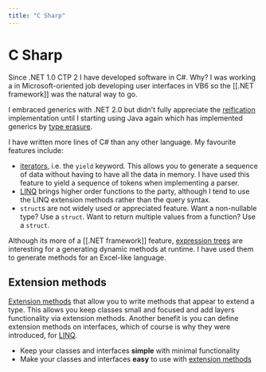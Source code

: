 ```yaml
---
title: "C Sharp"
---
```

# C Sharp

Since .NET 1.0 CTP 2 I have developed software in C#.  Why?  I was working a in Microsoft-oriented job developing user interfaces in VB6 so the [[.NET framework]] was the natural way to go.

I embraced generics with .NET 2.0 but didn't fully appreciate the [reification](http://en.wikipedia.org/wiki/Reification_(computer_science)) implementation until I starting using Java again which has implemented generics by [type erasure](http://en.wikipedia.org/wiki/Type_erasure).

I have written more lines of C# than any other language.  My favourite features include:
+ [iterators](https://msdn.microsoft.com/en-us/library/dscyy5s0.aspx), i.e. the `yield` keyword.  This allows you to generate a sequence of data without having to have all the data in memory.  I have used this feature to yield a sequence of tokens when implementing a parser.
+ [LINQ](https://msdn.microsoft.com/en-us/library/bb397676.aspx) brings higher order functions to the party, although I tend to use the LINQ extension methods rather than the query syntax.
+ `struct`s are not widely used or appreciated feature.  Want a non-nullable type? Use a `struct`.  Want to return multiple values from a function?  Use a `struct`.

Although its more of a [[.NET framework]] feature, [expression trees](https://msdn.microsoft.com/en-us/library/bb397951.aspx) are interesting for a generating dynamic methods at runtime.  I have used them to generate methods for an Excel-like language.

## Extension methods

[Extension methods](https://msdn.microsoft.com/en-GB/library/bb383977.aspx) that allow you to write methods that appear to extend a type.  This allows you keep classes small and focused and add layers functionality via extension methods.  Another benefit is you can define extension methods on interfaces, which of course is why they were introduced, for [LINQ](https://msdn.microsoft.com/en-us/library/bb397676.aspx).

* Keep your classes and interfaces **simple** with minimal functionality
* Make your classes and interfaces **easy** to use with [extension methods](https://msdn.microsoft.com/en-GB/library/bb383977.aspx)

